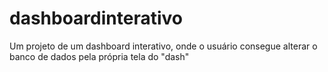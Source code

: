 # dashboardinterativo
Um projeto de um dashboard interativo, onde o usuário consegue alterar o banco de dados pela própria tela do "dash"
